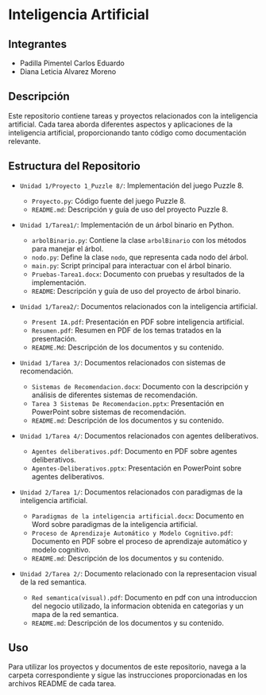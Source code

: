 # Inteligencia Artificial

## Integrantes

- Padilla Pimentel Carlos Eduardo
- Diana Leticia Alvarez Moreno

## Descripción

Este repositorio contiene tareas y proyectos relacionados con la inteligencia artificial. Cada tarea aborda diferentes aspectos y aplicaciones de la inteligencia artificial, proporcionando tanto código como documentación relevante.

## Estructura del Repositorio

- `Unidad 1/Proyecto 1_Puzzle 8/`: Implementación del juego Puzzle 8.
  - `Proyecto.py`: Código fuente del juego Puzzle 8.
  - `README.md`: Descripción y guía de uso del proyecto Puzzle 8.

- `Unidad 1/Tarea1/`: Implementación de un árbol binario en Python.
  - `arbolBinario.py`: Contiene la clase `arbolBinario` con los métodos para manejar el árbol.
  - `nodo.py`: Define la clase `nodo`, que representa cada nodo del árbol.
  - `main.py`: Script principal para interactuar con el árbol binario.
  - `Pruebas-Tarea1.docx`: Documento con pruebas y resultados de la implementación.
  - `README`: Descripción y guía de uso del proyecto de árbol binario.

- `Unidad 1/Tarea2/`: Documentos relacionados con la inteligencia artificial.
  - `Present IA.pdf`: Presentación en PDF sobre inteligencia artificial.
  - `Resumen.pdf`: Resumen en PDF de los temas tratados en la presentación.
  - `README.Md`: Descripción de los documentos y su contenido.

- `Unidad 1/Tarea 3/`: Documentos relacionados con sistemas de recomendación.
  - `Sistemas de Recomendacion.docx`: Documento con la descripción y análisis de diferentes sistemas de recomendación.
  - `Tarea 3 Sistemas De Recomendacion.pptx`: Presentación en PowerPoint sobre sistemas de recomendación.
  - `README.md`: Descripción de los documentos y su contenido.

- `Unidad 1/Tarea 4/`: Documentos relacionados con agentes deliberativos.
  - `Agentes deliberativos.pdf`: Documento en PDF sobre agentes deliberativos.
  - `Agentes-Deliberativos.pptx`: Presentación en PowerPoint sobre agentes deliberativos.

- `Unidad 2/Tarea 1/`: Documentos relacionados con paradigmas de la inteligencia artificial.
  - `Paradigmas de la inteligencia artificial.docx`: Documento en Word sobre paradigmas de la inteligencia artificial.
  - `Proceso de Aprendizaje Automático y Modelo Cognitivo.pdf`: Documento en PDF sobre el proceso de aprendizaje automático y modelo cognitivo.
  - `README.md`: Descripción de los documentos y su contenido.

- `Unidad 2/Tarea 2/`: Documento relacionado con la representacion visual de la red semantica.
  - `Red semantica(visual).pdf`: Documento en pdf con una introduccion del negocio utilizado, la informacion obtenida en  categorias y un mapa de la red semantica.
  - `README.md`: Descripción de los documentos y su contenido.



## Uso

Para utilizar los proyectos y documentos de este repositorio, navega a la carpeta correspondiente y sigue las instrucciones proporcionadas en los archivos README de cada tarea.
